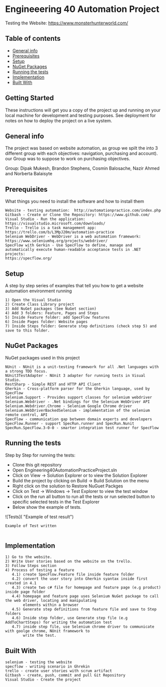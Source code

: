 # Engineeering 40 Automation Project
Testing the Website: https://www.monsterhunterworld.com/

## Table of contents
* [General info](#general-info)
* [Prerequisites](#Prerequisites)
* [Setup](#setup)
* [NuGet Packages](#Nuget-Packages)
* [Running the tests](#Running-the-tests)
* [Implementation](#Implementation)
* [Built With](#Built-With)

## Getting Started
These instructions will get you a copy of the project up and running on your local machine for development and testing purposes. See deployment for notes on how to deploy the project on a live system.

## General info
The project was based on website automation, as group we spilt the into 3 different group with each objectives: navigation, purchasing and account). our Group was to suppose to work on purchasing objectives. 

Group: Dipak Mukesh, Brandon Stephens, Cosmin Balosache, Nazir Ahmed and Norberta Balaisyte

## Prerequisites
What things you need to install the software and how to install them
```
Website - testing automation:  http://automationpractice.com/index.php
Gitbash - Create or Clone the Repository: https://www.github.com/
Visual Studio - Run the application: https://visualstudio.microsoft.com/downloads/ 
Trello - Trello is a task management app: https://trello.com/b/L3MpJ20m/automation-practice
Selenium WebDriver - WebDriver is a web automation framework: https://www.seleniumhq.org/projects/webdriver/
SpecFlow with Gerkin - Use SpecFlow to define, manage and automatically execute human-readable acceptance tests in .NET projects: 
https://specflow.org/
```

## Setup
A step by step series of examples that tell you how to get a website automation environment running
```
1) Open the Visual Studio
2) Create Class Library project
3) Add NuGet packages (See NuGet section)
4) Add 3 folders: Feature, Pages and Steps
5) Inside Feature folder: add SpecFlow features
6) Inside Pages folder: Website pages 
7) Inside Steps folder: Generate step definitions (check step 5) and save to this folder.
```

## NuGet Packages
NuGet packages used in this project
```
NUnit - NUnit is a unit-testing framework for all .Net languages with a strong TDD focus.
NUnit3TestAdapter - NUnit 3 adapter for running tests in Visual Studio.
RestSharp - Simple REST and HTTP API Client
Gherkin - Cross-platform parser for the Gherkin language, used by SpecFlow
Selenium.Support - Provides support classes for selenium webdriver 
Selenium.Webdriver - .Net bindings for the Selenium WebDriver API
Selenium.Webdriver.Chrome - Selenium Google Chrome driver 
Selenium.WebDriverBackedSelenium - implementation of the selenium remote control, API
SpecFlow - communication gap between domain experts and developers
SpecFlow.Runner - support SpecRun.runner and SpecRun.Nunit
SpecRun.SpecFlow.3-0-0 - smarter integration test runner for SpecFlow
```

## Running the tests
Step by Step for running the tests:
* Clone this git repository
* Open Engineering40AutomationPracticeProject.sln
* Click on View -> Solution Explorer or to view the Solution Explorer
* Build the project by clicking on Build -> Build Solution on the menu
* Right click on the solution to Restore NuGuet Packges
* Click on Test -> Windows -> Test Explorer to view the test window
* Click on the run all button to run all the tests or run selected button to specific selected tests in the Test Explorer
* Below show the example of tests. 

![Tests]( "Example of test result")

```C#
Example of Test written

```

```SpecFlow

```

## Implementation
```
1) Go to the website.
2) Write User stories based on the website on the trello.
3) Follow Steps section 
4) Process of testing a feature
   4.1) create SpecFlow.Feature file inside feature folder
   4.2) convert the user story into Gherkin syantax inside first created in 4.1
   4.3) create two c# file for homepage and feature page (e.g product) inside page folder
   4.4) homepage and feature page uses Selenium NuGet package to call the web driver, locating and manipulating 
        elements within a browser
   4.5) Generate step definitions from feature file and save to Step folders 
   4.6) Inside step folder, use Generate step file (e.g AddToChartSteps) for writing the automation test 
   4.7) inside step file, use Selenium chrome driver to communicate with goolge chrome, NUnit framework to
        write the test.
```

## Built With
```
selenium - testing the website 
specflow - writing scenario in Ghrekin 
trello - create user stories with scrum artifact
Gitbash - create, push, commit and pull Git Repository
Visual Studio - Create the project 
```
